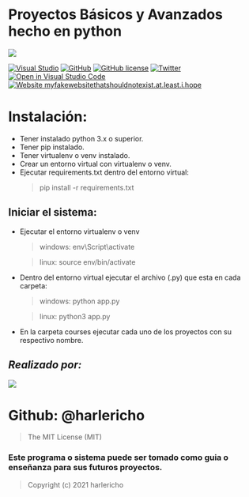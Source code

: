 # Proyectos Básicos y Avanzados hecho en python

![](https://www.engineeringbigdata.com/wp-content/uploads/validate-username-password-python.jpg)


[![Visual Studio](https://badgen.net/badge/icon/visualstudio?icon=visualstudio&label)](https://visualstudio.microsoft.com)
[![GitHub](https://badgen.net/badge/icon/github?icon=github&label)](https://github.com/harlericho)
[![GitHub license](https://img.shields.io/github/license/Naereen/StrapDown.js.svg)](https://github.com/Naereen/StrapDown.js/blob/master/LICENSE)
[![Twitter](https://badgen.net/badge/icon/twitter?icon=twitter&label)](https://twitter.com/harlericho)
[![Open in Visual Studio Code](https://open.vscode.dev/badges/open-in-vscode.svg)](https://open.vscode.dev/Naereen/badges)
[![Website myfakewebsitethatshouldnotexist.at.least.i.hope](https://img.shields.io/website-up-down-green-red/http/myfakewebsitethatshouldnotexist.at.least.i.hope.svg)](https://harlericho.github.io/portafolio/)

# Instalación:
- Tener instalado python 3.x o superior.
- Tener pip instalado.
- Tener virtualenv o venv instalado.
- Crear un entorno virtual con virtualenv o venv.
- Ejecutar requirements.txt dentro del entorno virtual:  
   > pip install -r requirements.txt

## Iniciar el sistema:
- Ejecutar el entorno virtualenv o venv
  > windows: env\Script\activate

  > linux: source env/bin/activate

- Dentro del entorno virtual ejecutar el archivo (.py) que esta en cada carpeta:
   > windows: python app.py

   > linux: python3 app.py
- En la carpeta courses ejecutar cada uno de los proyectos con su respectivo nombre.


## _Realizado por:_
![](https://avatars.githubusercontent.com/u/42042270?s=48&v=4)

# Github: @harlericho

> The MIT License (MIT)

### Este programa o sistema puede ser tomado como guia o enseñanza para sus futuros  proyectos.
> Copyright (c) 2021 harlericho